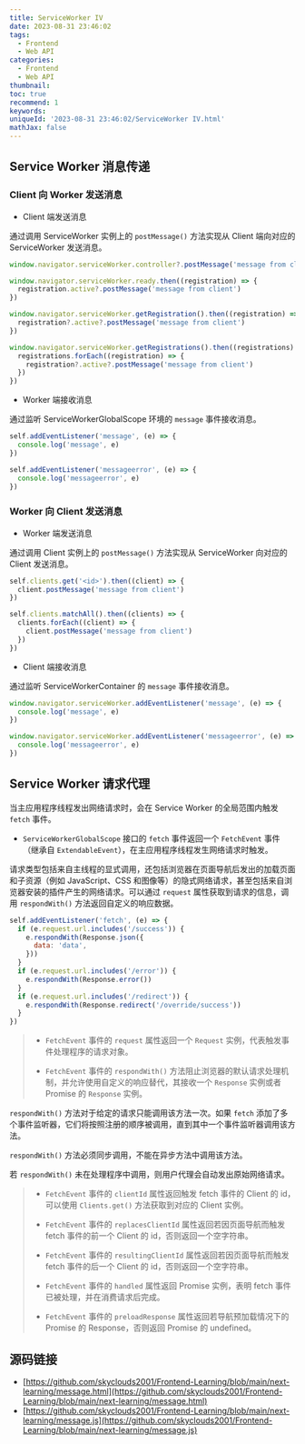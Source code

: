 ```yaml
---
title: ServiceWorker IV
date: 2023-08-31 23:46:02
tags:
  - Frontend
  - Web API
categories:
  - Frontend
  - Web API
thumbnail:
toc: true
recommend: 1
keywords:
uniqueId: '2023-08-31 23:46:02/ServiceWorker IV.html'
mathJax: false
---
```


## Service Worker 消息传递

### Client 向 Worker 发送消息

* Client 端发送消息

通过调用 ServiceWorker 实例上的 `postMessage()` 方法实现从 Client 端向对应的 ServiceWorker 发送消息。

```js
window.navigator.serviceWorker.controller?.postMessage('message from client')

window.navigator.serviceWorker.ready.then((registration) => {
  registration.active?.postMessage('message from client')
})

window.navigator.serviceWorker.getRegistration().then((registration) => {
  registration?.active?.postMessage('message from client')
})

window.navigator.serviceWorker.getRegistrations().then((registrations) => {
  registrations.forEach((registration) => {
    registration?.active?.postMessage('message from client')
  })
})
```

* Worker 端接收消息

通过监听 ServiceWorkerGlobalScope 环境的 `message` 事件接收消息。

```js
self.addEventListener('message', (e) => {
  console.log('message', e)
})

self.addEventListener('messageerror', (e) => {
  console.log('messageerror', e)
})
```

### Worker 向 Client 发送消息

* Worker 端发送消息

通过调用 Client 实例上的 `postMessage()` 方法实现从 ServiceWorker 向对应的 Client 发送消息。

```js
self.clients.get('<id>').then((client) => {
  client.postMessage('message from client')
})

self.clients.matchAll().then((clients) => {
  clients.forEach((client) => {
    client.postMessage('message from client')
  })
})
```

* Client 端接收消息

通过监听 ServiceWorkerContainer 的 `message` 事件接收消息。

```js
window.navigator.serviceWorker.addEventListener('message', (e) => {
  console.log('message', e)
})

window.navigator.serviceWorker.addEventListener('messageerror', (e) => {
  console.log('messageerror', e)
})
```

## Service Worker 请求代理

当主应用程序线程发出网络请求时，会在 Service Worker 的全局范围内触发 `fetch` 事件。

* `ServiceWorkerGlobalScope` 接口的 `fetch` 事件返回一个 `FetchEvent` 事件（继承自 `ExtendableEvent`），在主应用程序线程发生网络请求时触发。

请求类型包括来自主线程的显式调用，还包括浏览器在页面导航后发出的加载页面和子资源（例如 JavaScript、CSS 和图像等）的隐式网络请求，甚至包括来自浏览器安装的插件产生的网络请求。可以通过 `request` 属性获取到请求的信息，调用 `respondWith()` 方法返回自定义的响应数据。

```js
self.addEventListener('fetch', (e) => {
  if (e.request.url.includes('/success')) {
    e.respondWith(Response.json({
      data: 'data',
    }))
  }
  if (e.request.url.includes('/error')) {
    e.respondWith(Response.error())
  }
  if (e.request.url.includes('/redirect')) {
    e.respondWith(Response.redirect('/override/success'))
  }
})
```

> * `FetchEvent` 事件的 `request` 属性返回一个 `Request` 实例，代表触发事件处理程序的请求对象。
>
> * `FetchEvent` 事件的 `respondWith()` 方法阻止浏览器的默认请求处理机制，并允许使用自定义的响应替代，其接收一个 `Response` 实例或者 Promise 的 `Response` 实例。

`respondWith()` 方法对于给定的请求只能调用该方法一次。如果 `fetch` 添加了多个事件监听器，它们将按照注册的顺序被调用，直到其中一个事件监听器调用该方法。

`respondWith()` 方法必须同步调用，不能在异步方法中调用该方法。

若 `respondWith()` 未在处理程序中调用，则用户代理会自动发出原始网络请求。

> * `FetchEvent` 事件的 `clientId` 属性返回触发 fetch 事件的 Client 的 id，可以使用 `Clients.get()` 方法获取到对应的 Client 实例。
>
> * `FetchEvent` 事件的 `replacesClientId` 属性返回若因页面导航而触发 fetch 事件的前一个 Client 的 id，否则返回一个空字符串。
>
> * `FetchEvent` 事件的 `resultingClientId` 属性返回若因页面导航而触发 fetch 事件的后一个 Client 的 id，否则返回一个空字符串。
>
> * `FetchEvent` 事件的 `handled` 属性返回 Promise 实例，表明 fetch 事件已被处理，并在消费请求后完成。
>
> * `FetchEvent` 事件的 `preloadResponse` 属性返回若导航预加载情况下的 Promise 的 Response，否则返回 Promise 的 undefined。

## 源码链接

* [https://github.com/skyclouds2001/Frontend-Learning/blob/main/next-learning/message.html](https://github.com/skyclouds2001/Frontend-Learning/blob/main/next-learning/message.html)
* [https://github.com/skyclouds2001/Frontend-Learning/blob/main/next-learning/message.js](https://github.com/skyclouds2001/Frontend-Learning/blob/main/next-learning/message.js)
